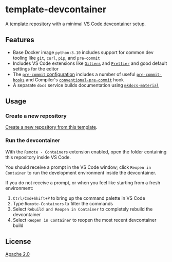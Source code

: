 # template-devcontainer

A [template repository][template-repo] with a minimal [VS Code devcontainer][devcontainer] setup.

## Features

- Base Docker image `python:3.10` includes support for common dev tooling like `git`, `curl`, `pip`, and `pre-commit`
- Includes VS Code extensions like [`GitLens`][gitlens] and [`Prettier`][prettier] and good default settings for the editor
- The [`pre-commit` configuration][pre-commit-config] includes a number of useful [`pre-commit-hooks`][pre-commit-hooks] and
  Compiler's [`conventional-pre-commit`][conventional-pre-commit] hook
- A separate `docs` service builds documentation using [`mkdocs-material`][mkdocs-material]

## Usage

### Create a new repository

[Create a new repository from this template][generate].

### Run the devcontainer

With the `Remote - Containers` extension enabled, open the folder containing this repository inside VS Code.

You should receive a prompt in the VS Code window; click `Reopen in Container` to run the development environment inside the devcontainer.

If you do not receive a prompt, or when you feel like starting from a fresh environment:

1. `Ctrl/Cmd+Shift+P` to bring up the command palette in VS Code
1. Type `Remote-Containers` to filter the commands
1. Select `Rebuild and Reopen in Container` to completely rebuild the devcontainer
1. Select `Reopen in Container` to reopen the most recent devcontainer build

## License

[Apache 2.0](LICENSE)

[conventional-pre-commit]: https://github.com/compilerla/conventional-pre-commit
[devcontainer]: https://code.visualstudio.com/docs/remote/containers
[generate]: https://github.com/compilerla/template-devcontainer/generate
[gitlens]: https://gitlens.amod.io/
[mkdocs-material]: https://squidfunk.github.io/mkdocs-material/
[pre-commit-config]: .pre-commit-config.yaml
[pre-commit-hooks]: https://github.com/pre-commit/pre-commit-hooks
[prettier]: https://prettier.io/
[template-repo]: https://docs.github.com/en/repositories/creating-and-managing-repositories/creating-a-template-repository
